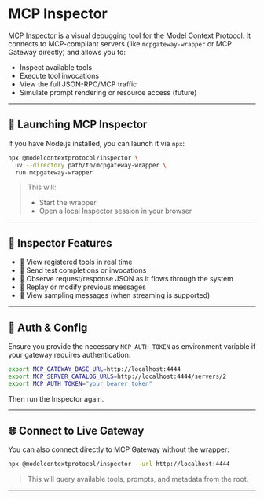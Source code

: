 # MCP Inspector

[MCP Inspector](https://www.npmjs.com/package/@modelcontextprotocol/inspector) is a visual debugging tool for the Model Context Protocol. It connects to MCP-compliant servers (like `mcpgateway-wrapper` or MCP Gateway directly) and allows you to:

- Inspect available tools
- Execute tool invocations
- View the full JSON-RPC/MCP traffic
- Simulate prompt rendering or resource access (future)

---

## 🚀 Launching MCP Inspector

If you have Node.js installed, you can launch it via `npx`:

```bash
npx @modelcontextprotocol/inspector \
  uv --directory path/to/mcpgateway-wrapper \
  run mcpgateway-wrapper
```

> This will:
>
> * Start the wrapper
> * Open a local Inspector session in your browser

---

## 🔧 Inspector Features

* 📜 View registered tools in real time
* 🧪 Send test completions or invocations
* 👀 Observe request/response JSON as it flows through the system
* 🔁 Replay or modify previous messages
* 🧵 View sampling messages (when streaming is supported)

---

## 🔐 Auth & Config

Ensure you provide the necessary `MCP_AUTH_TOKEN` as environment variable if your gateway requires authentication:

```bash
export MCP_GATEWAY_BASE_URL=http://localhost:4444
export MCP_SERVER_CATALOG_URLS=http://localhost:4444/servers/2
export MCP_AUTH_TOKEN="your_bearer_token"
```

Then run the Inspector again.

---

## 🌐 Connect to Live Gateway

You can also connect directly to MCP Gateway without the wrapper:

```bash
npx @modelcontextprotocol/inspector --url http://localhost:4444
```

> This will query available tools, prompts, and metadata from the root.

---
